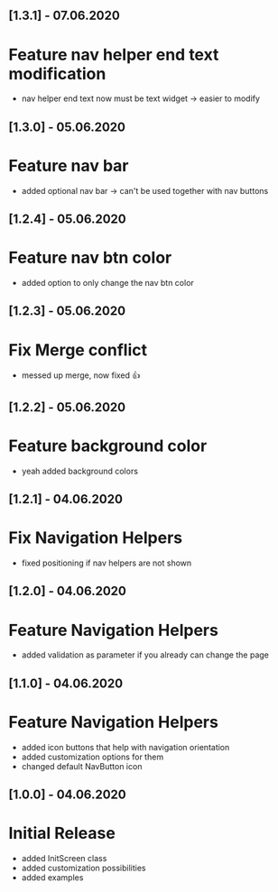 ## [1.3.1] - 07.06.2020

# Feature nav helper end text modification
- nav helper end text now must be text widget -> easier to modify

## [1.3.0] - 05.06.2020

# Feature nav bar
- added optional nav bar -> can't be used together with nav buttons

## [1.2.4] - 05.06.2020

# Feature nav btn color
- added option to only change the nav btn color

## [1.2.3] - 05.06.2020

# Fix Merge conflict
- messed up merge, now fixed :+1:

## [1.2.2] - 05.06.2020

# Feature background color
- yeah added background colors

## [1.2.1] - 04.06.2020

# Fix Navigation Helpers
- fixed positioning if nav helpers are not shown

## [1.2.0] - 04.06.2020

# Feature Navigation Helpers
- added validation as parameter if you already can change the page

## [1.1.0] - 04.06.2020

# Feature Navigation Helpers
- added icon buttons that help with navigation orientation
- added customization options for them
- changed default NavButton icon

## [1.0.0] - 04.06.2020

# Initial Release
- added InitScreen class
- added customization possibilities
- added examples